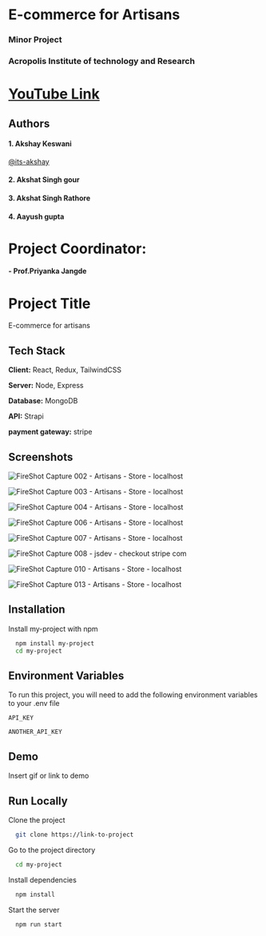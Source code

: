 # E-commerce for Artisans
### Minor Project

### Acropolis Institute of technology and Research
# [YouTube Link](https://youtu.be/gE0hYQYKClg)

## Authors

#### 1. Akshay Keswani
[@its-akshay](https://www.github.com/its-akshay)

#### 2. Akshat Singh gour

#### 3. Akshat Singh Rathore

#### 4. Aayush gupta




# Project Coordinator:
#### - **Prof.Priyanka Jangde**


# Project Title

E-commerce for artisans


## Tech Stack

**Client:** React, Redux, TailwindCSS

**Server:** Node, Express 

**Database:** MongoDB

**API:** Strapi

**payment gateway:** stripe


## Screenshots


![FireShot Capture 002 - Artisans - Store - localhost](https://user-images.githubusercontent.com/71098450/233109258-e64364b4-2170-4746-a859-f81d52410b87.png)

![FireShot Capture 003 - Artisans - Store - localhost](https://user-images.githubusercontent.com/71098450/233109284-52acf204-1bad-4bab-b66e-d5314d81fbc8.png)

![FireShot Capture 004 - Artisans - Store - localhost](https://user-images.githubusercontent.com/71098450/233109322-3490fbd3-0142-46d3-9fdf-aa700b163627.png)

![FireShot Capture 006 - Artisans - Store - localhost](https://user-images.githubusercontent.com/71098450/233109405-9c85df67-3ae3-44df-ac4b-6f85688ce1fa.png)

![FireShot Capture 007 - Artisans - Store - localhost](https://user-images.githubusercontent.com/71098450/233109409-f5a2fbae-ffa9-403f-b965-9ba9c36b084d.png)

![FireShot Capture 008 - jsdev - checkout stripe com](https://user-images.githubusercontent.com/71098450/233109511-5fdb2dcc-cd88-405f-a7d4-a87960c99633.png)

![FireShot Capture 010 - Artisans - Store - localhost](https://user-images.githubusercontent.com/71098450/233109535-0ab851d7-0744-47af-a708-d9aa08f29b43.png)

![FireShot Capture 013 - Artisans - Store - localhost](https://user-images.githubusercontent.com/71098450/233109570-d7f0664b-f26c-48f7-9a4c-d3a3b8ffdcfc.png)


## Installation

Install my-project with npm

```bash
  npm install my-project
  cd my-project
```
    

## Environment Variables

To run this project, you will need to add the following environment variables to your .env file

`API_KEY`

`ANOTHER_API_KEY`


## Demo

Insert gif or link to demo

## Run Locally

Clone the project

```bash
  git clone https://link-to-project
```

Go to the project directory

```bash
  cd my-project
```

Install dependencies

```bash
  npm install
```

Start the server

```bash
  npm run start
```



